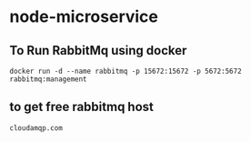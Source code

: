 # node-microservice



## To Run RabbitMq using docker
`
docker run -d --name rabbitmq -p 15672:15672 -p 5672:5672 rabbitmq:management
`

## to get free rabbitmq host 
`
cloudamqp.com
`
